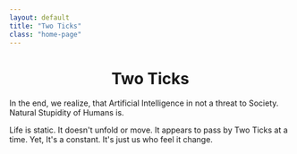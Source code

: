 ```yaml
---
layout: default
title: "Two Ticks"
class: "home-page"
---
```


<div align="center">
  <h1>Two Ticks</h1>
</div>

<div class="italic-text">
  <p>In the end, we realize, that Artificial Intelligence in not a threat to Society. Natural Stupidity of Humans is.</p>
  
  <p>Life is static. It doesn't unfold or move. It appears to pass by Two Ticks at a time. Yet, It's a constant. It's just us who feel it change.</p>
</div>

